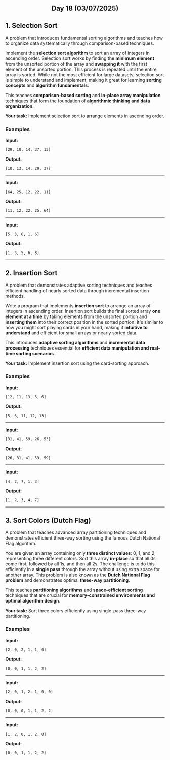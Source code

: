 <h2 align="center">Day 18 (03/07/2025)</h2>

## 1. Selection Sort
A problem that introduces fundamental sorting algorithms and teaches how to organize data systematically through comparison-based techniques.

Implement the **selection sort algorithm** to sort an array of integers in ascending order. Selection sort works by finding the **minimum element** from the unsorted portion of the array and **swapping it** with the first element of the unsorted portion. This process is repeated until the entire array is sorted. While not the most efficient for large datasets, selection sort is simple to understand and implement, making it great for learning **sorting concepts** and **algorithm fundamentals**.

This teaches **comparison-based sorting** and **in-place array manipulation** techniques that form the foundation of **algorithmic thinking and data organization**.

**Your task:** Implement selection sort to arrange elements in ascending order.

### Examples

**Input:**
```
[29, 10, 14, 37, 13]
```
**Output:**
```
[10, 13, 14, 29, 37]
```

---

**Input:**
```
[64, 25, 12, 22, 11]
```
**Output:**
```
[11, 12, 22, 25, 64]
```

---

**Input:**
```
[5, 3, 8, 1, 6]
```
**Output:**
```
[1, 3, 5, 6, 8]
```

---

## 2. Insertion Sort
A problem that demonstrates adaptive sorting techniques and teaches efficient handling of nearly sorted data through incremental insertion methods.

Write a program that implements **insertion sort** to arrange an array of integers in ascending order. Insertion sort builds the final sorted array **one element at a time** by taking elements from the unsorted portion and **inserting them** into their correct position in the sorted portion. It's similar to how you might sort playing cards in your hand, making it **intuitive to understand** and efficient for small arrays or nearly sorted data.

This introduces **adaptive sorting algorithms** and **incremental data processing** techniques essential for **efficient data manipulation and real-time sorting scenarios**.

**Your task:** Implement insertion sort using the card-sorting approach.

### Examples

**Input:**
```
[12, 11, 13, 5, 6]
```
**Output:**
```
[5, 6, 11, 12, 13]
```

---

**Input:**
```
[31, 41, 59, 26, 53]
```
**Output:**
```
[26, 31, 41, 53, 59]
```

---

**Input:**
```
[4, 2, 7, 1, 3]
```
**Output:**
```
[1, 2, 3, 4, 7]
```

---

## 3. Sort Colors (Dutch Flag)
A problem that teaches advanced array partitioning techniques and demonstrates efficient three-way sorting using the famous Dutch National Flag algorithm.

You are given an array containing only **three distinct values**: 0, 1, and 2, representing three different colors. Sort this array **in-place** so that all 0s come first, followed by all 1s, and then all 2s. The challenge is to do this efficiently in a **single pass** through the array without using extra space for another array. This problem is also known as the **Dutch National Flag problem** and demonstrates optimal **three-way partitioning**.

This teaches **partitioning algorithms** and **space-efficient sorting** techniques that are crucial for **memory-constrained environments and optimal algorithm design**.

**Your task:** Sort three colors efficiently using single-pass three-way partitioning.

### Examples

**Input:**
```
[2, 0, 2, 1, 1, 0]
```
**Output:**
```
[0, 0, 1, 1, 2, 2]
```

---

**Input:**
```
[2, 0, 1, 2, 1, 0, 0]
```
**Output:**
```
[0, 0, 0, 1, 1, 2, 2]
```

---

**Input:**
```
[1, 2, 0, 1, 2, 0]
```
**Output:**
```
[0, 0, 1, 1, 2, 2]
```
